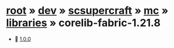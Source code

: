 # [root](/) » [dev](/dev) » [scsupercraft](/dev/scsupercraft) » [mc](/dev/scsupercraft/mc) » [libraries](/dev/scsupercraft/mc/libraries) » corelib-fabric-1.21.8

- 📁 [1.0.0](/dev/scsupercraft/mc/libraries/corelib-fabric-1.21.8/1.0.0)